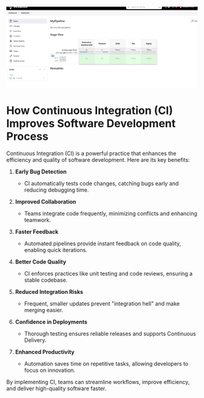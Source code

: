 ![Image](image.png)


 # How Continuous Integration (CI) Improves Software Development Process

Continuous Integration (CI) is a powerful practice that enhances the efficiency and quality of software development. Here are its key benefits:

1. **Early Bug Detection**  
   - CI automatically tests code changes, catching bugs early and reducing debugging time.

2. **Improved Collaboration**  
   - Teams integrate code frequently, minimizing conflicts and enhancing teamwork.

3. **Faster Feedback**  
   - Automated pipelines provide instant feedback on code quality, enabling quick iterations.

4. **Better Code Quality**  
   - CI enforces practices like unit testing and code reviews, ensuring a stable codebase.

5. **Reduced Integration Risks**  
   - Frequent, smaller updates prevent "integration hell" and make merging easier.

6. **Confidence in Deployments**  
   - Thorough testing ensures reliable releases and supports Continuous Delivery.

7. **Enhanced Productivity**  
   - Automation saves time on repetitive tasks, allowing developers to focus on innovation.

By implementing CI, teams can streamline workflows, improve efficiency, and deliver high-quality software faster.
